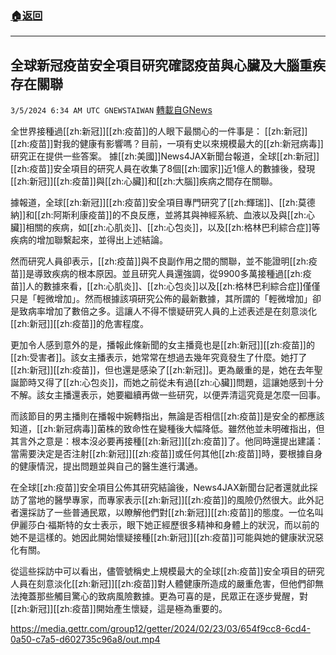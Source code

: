 ###  [:house:返回](README.md)
---


## 全球新冠疫苗安全項目研究確認疫苗與心臟及大腦重疾存在關聯
`3/5/2024 6:34 AM UTC GNEWSTAIWAN` [轉載自GNews](https://gnews.org/articles/2366003)



  
全世界接種過[[zh:新冠]][[zh:疫苗]]的人眼下最關心的一件事是： [[zh:新冠]][[zh:疫苗]]對我的健康有影響嗎？目前，一項有史以來規模最大的[[zh:新冠病毒]]研究正在提供一些答案。
據[[zh:美國]]News4JAX新聞台報道，全球[[zh:新冠]][[zh:疫苗]]安全項目的研究人員在收集了8個[[zh:國家]]近1億人的數據後，發現[[zh:新冠]][[zh:疫苗]]與[[zh:心臟]]和[[zh:大腦]]疾病之間存在關聯。

  

據報道，全球[[zh:新冠]][[zh:疫苗]]安全項目專門研究了[[zh:輝瑞]]、[[zh:莫德納]]和[[zh:阿斯利康疫苗]]的不良反應，並將其與神經系統、血液以及與[[zh:心臟]]相關的疾病，如[[zh:心肌炎]]、[[zh:心包炎]]，以及[[zh:格林巴利綜合症]]等疾病的增加聯繫起來，並得出上述結論。

  

然而研究人員卻表示，[[zh:疫苗]]與不良副作用之間的關聯，並不能證明[[zh:疫苗]]是導致疾病的根本原因。並且研究人員還強調，從9900多萬接種過[[zh:疫苗]]人的數據來看，[[zh:心肌炎]]、[[zh:心包炎]]以及[[zh:格林巴利綜合症]]僅僅只是「輕微增加」。然而根據該項研究公佈的最新數據，其所謂的「輕微增加」卻是致病率增加了數倍之多。這讓人不得不懷疑研究人員的上述表述是在刻意淡化[[zh:新冠]][[zh:疫苗]]的危害程度。

  

更加令人感到意外的是，播報此條新聞的女主播竟也是[[zh:新冠]][[zh:疫苗]]的[[zh:受害者]]。該女主播表示，她常常在想過去幾年究竟發生了什麼。她打了[[zh:新冠]][[zh:疫苗]]，但也還是感染了[[zh:新冠]]。更為嚴重的是，她在去年聖誕節時又得了[[zh:心包炎]]，而她之前從未有過[[zh:心臟]]問題，這讓她感到十分不解。該女主播還表示，她要繼續再做一些研究，以便弄清這究竟是怎麼一回事。

  

而該節目的男主播則在播報中婉轉指出，無論是否相信[[zh:疫苗]]是安全的都應該知道，[[zh:新冠病毒]]菌株的致命性在變種後大幅降低。雖然他並未明確指出，但其言外之意是：根本沒必要再接種[[zh:新冠]][[zh:疫苗]]了。他同時還提出建議：當需要決定是否注射[[zh:新冠]][[zh:疫苗]]或任何其他[[zh:疫苗]]時，要根據自身的健康情況，提出問題並與自己的醫生進行溝通。

  

在全球[[zh:疫苗]]安全項目公佈其研究結論後，News4JAX新聞台記者還就此採訪了當地的醫學專家，而專家表示[[zh:新冠]][[zh:疫苗]]的風險仍然很大。此外記者還採訪了一些普通民眾，以瞭解他們對[[zh:新冠]][[zh:疫苗]]的態度。一位名叫伊麗莎白·福斯特的女士表示，眼下她正經歷很多精神和身體上的狀況，而以前的她不是這樣的。她因此開始懷疑接種[[zh:新冠]][[zh:疫苗]]可能與她的健康狀況惡化有關。

  

從這些採訪中可以看出，儘管號稱史上規模最大的全球[[zh:疫苗]]安全項目的研究人員在刻意淡化[[zh:新冠]][[zh:疫苗]]對人體健康所造成的嚴重危害，但他們卻無法掩蓋那些觸目驚心的致病風險數據。更為可喜的是，民眾正在逐步覺醒，對[[zh:新冠]][[zh:疫苗]]開始產生懷疑，這是極為重要的。


https://media.gettr.com/group12/getter/2024/02/23/03/654f9cc8-6cd4-0a50-c7a5-d602735c96a8/out.mp4



